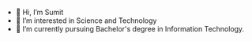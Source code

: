 - 👋 Hi, I’m Sumit
- 👀 I’m interested in Science and Technology
- 🌱 I’m currently pursuing Bachelor's degree in Information Technology.
